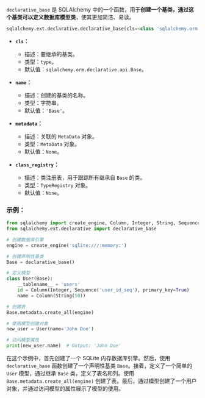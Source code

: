 `declarative_base` 是 SQLAlchemy 中的一个函数，用于**创建一个基类，通过这个基类可以定义数据库模型类**，使其更加简洁、易读。

```python
sqlalchemy.ext.declarative.declarative_base(cls=<class 'sqlalchemy.orm.declarative.api.Base'>, name='Base', metadata=None, class_registry=None)
```

- **`cls`：**
  - 描述：要继承的基类。
  - 类型：`type`。
  - 默认值：`sqlalchemy.orm.declarative.api.Base`。

- **`name`：**
  - 描述：创建的基类的名称。
  - 类型：字符串。
  - 默认值：`'Base'`。

- **`metadata`：**
  - 描述：关联的 `MetaData` 对象。
  - 类型：`MetaData` 对象。
  - 默认值：`None`。

- **`class_registry`：**
  - 描述：类注册表，用于跟踪所有继承自 `Base` 的类。
  - 类型：`TypeRegistry` 对象。
  - 默认值：`None`。

### 示例：

```python
from sqlalchemy import create_engine, Column, Integer, String, Sequence
from sqlalchemy.ext.declarative import declarative_base

# 创建数据库引擎
engine = create_engine('sqlite:///:memory:')

# 创建声明性基类
Base = declarative_base()

# 定义模型
class User(Base):
    __tablename__ = 'users'
    id = Column(Integer, Sequence('user_id_seq'), primary_key=True)
    name = Column(String(50))

# 创建表
Base.metadata.create_all(engine)

# 使用模型创建对象
new_user = User(name='John Doe')

# 访问模型属性
print(new_user.name)  # Output: 'John Doe'
```

在这个示例中，首先创建了一个 SQLite 内存数据库引擎。然后，使用 `declarative_base` 函数创建了一个声明性基类 `Base`。接着，定义了一个简单的 `User` 模型，通过继承 `Base` 类，定义了表名和列。使用 `Base.metadata.create_all(engine)` 创建了表。最后，通过模型创建了一个用户对象，并通过访问模型的属性展示了模型的使用。